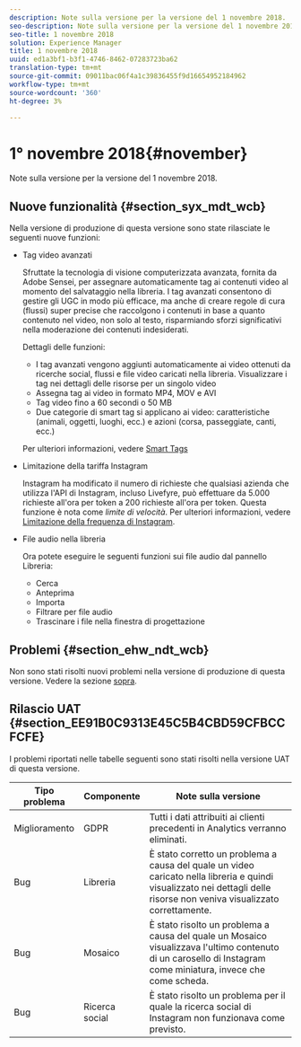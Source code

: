 ```yaml
---
description: Note sulla versione per la versione del 1 novembre 2018.
seo-description: Note sulla versione per la versione del 1 novembre 2018.
seo-title: 1 novembre 2018
solution: Experience Manager
title: 1 novembre 2018
uuid: ed1a3bf1-b3f1-4746-8462-07283723ba62
translation-type: tm+mt
source-git-commit: 09011bac06f4a1c39836455f9d16654952184962
workflow-type: tm+mt
source-wordcount: '360'
ht-degree: 3%

---
```



# 1° novembre 2018{#november}

Note sulla versione per la versione del 1 novembre 2018.

## Nuove funzionalità {#section_syx_mdt_wcb}

Nella versione di produzione di questa versione sono state rilasciate le seguenti nuove funzioni:

* Tag video avanzati

   Sfruttate la tecnologia di visione computerizzata avanzata, fornita da  Adobe Sensei, per assegnare automaticamente tag ai contenuti video al momento del salvataggio nella libreria. I tag avanzati consentono di gestire gli UGC in modo più efficace, ma anche di creare regole di cura (flussi) super precise che raccolgono i contenuti in base a quanto contenuto nel video, non solo al testo, risparmiando sforzi significativi nella moderazione dei contenuti indesiderati.

   Dettagli delle funzioni:

   * I tag avanzati vengono aggiunti automaticamente ai video ottenuti da ricerche social, flussi e file video caricati nella libreria. Visualizzare i tag nei dettagli delle risorse per un singolo video
   * Assegna tag ai video in formato MP4, MOV e AVI
   * Tag video fino a 60 secondi o 50 MB
   * Due categorie di smart tag si applicano ai video: caratteristiche (animali, oggetti, luoghi, ecc.) e azioni (corsa, passeggiate, canti, ecc.)

   Per ulteriori informazioni, vedere [Smart Tags](/help/using/c-features-livefyre/c-smart-tags/c-smart-tags.md#c_smart_tags)

* Limitazione della tariffa Instagram

   Instagram ha modificato il numero di richieste che qualsiasi azienda che utilizza l&#39;API di Instagram, incluso Livefyre, può effettuare da 5.000 richieste all&#39;ora per token a 200 richieste all&#39;ora per token. Questa funzione è nota come *limite di velocità*. Per ulteriori informazioni, vedere [Limitazione della frequenza di Instagram](/help/using/c-streams/c-instagram-rate-limiting.md).

* File audio nella libreria

   Ora potete eseguire le seguenti funzioni sui file audio dal pannello Libreria:

   * Cerca
   * Anteprima
   * Importa
   * Filtrare per file audio
   * Trascinare i file nella finestra di progettazione

## Problemi {#section_ehw_ndt_wcb}

Non sono stati risolti nuovi problemi nella versione di produzione di questa versione. Vedere la sezione [sopra](#c_rn/section_syx_mdt_wcb).

## Rilascio UAT {#section_EE91B0C9313E45C5B4CBD59CFBCCFCFE}

I problemi riportati nelle tabelle seguenti sono stati risolti nella versione UAT di questa versione.

| **Tipo problema** | **Componente** | **Note sulla versione** |
|---|---|---|
| Miglioramento | GDPR | Tutti i dati attribuiti ai clienti precedenti in Analytics verranno eliminati. |
| Bug | Libreria | È stato corretto un problema a causa del quale un video caricato nella libreria e quindi visualizzato nei dettagli delle risorse non veniva visualizzato correttamente. |
| Bug | Mosaico | È stato risolto un problema a causa del quale un Mosaico visualizzava l&#39;ultimo contenuto di un carosello di Instagram come miniatura, invece che come scheda. |
| Bug | Ricerca social | È stato risolto un problema per il quale la ricerca social di Instagram non funzionava come previsto. |

